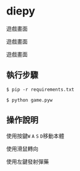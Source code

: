# diepy

遊戲畫面

遊戲畫面

遊戲畫面

## 執行步驟

`$ pip -r requirements.txt`

`$ python game.pyw`

## 操作說明

使用按鍵`W` `A` `S` `D`移動本體

使用滑鼠轉向

使用左鍵發射彈藥

